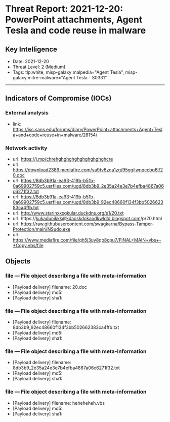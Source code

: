 # Threat Report: 2021-12-20: PowerPoint attachments, Agent Tesla and code reuse in malware


## Key Intelligence
* Date: 2021-12-20
* Threat Level: 2 (Medium)
* Tags: tlp:white, misp-galaxy:malpedia="Agent Tesla", misp-galaxy:mitre-malware="Agent Tesla - S0331"

---

## Indicators of Compromise (IOCs)
### External analysis
* link: https://isc.sans.edu/forums/diary/PowerPoint+attachments+Agent+Tesla+and+code+reuse+in+malware/28154/

### Network activity
* url: https://j.mp/chrehghghghghghghghghghcre
* url: https://download2389.mediafire.com/ya9tv6zqa1zg/95ggilwnqccbq6l/20.doc
* url: https://8db3b91a-ea93-419b-b51b-0a69902759c5.usrfiles.com/ugd/8db3b9_2e35a24e3e7b4efba4867a06c6271f32.txt
* url: https://8db3b91a-ea93-419b-b51b-0a69902759c5.usrfiles.com/ugd/8db3b9_92ec48660f134f3bb502662383ca4ffb.txt
* url: http://www.starinxxxgkular.duckdns.org/s1/20.txt
* url: https://kukadunikkk@kdaoskdokaodkwldld.blogspot.com/p/20.html
* url: https://raw.githubusercontent.com/swagkarna/Bypass-Tamper-Protection/main/NSudo.exe
* url: https://www.mediafire.com/file/qh5j3uy8qo8cpu7/FINAL+MAIN+vbs+-+Copy.vbs/file

## Objects
### file — File object describing a file with meta-information
* [Payload delivery] filename: 20.doc
* [Payload delivery] md5: <md5>
* [Payload delivery] sha1: <sha1>

### file — File object describing a file with meta-information
* [Payload delivery] filename: 8db3b9_92ec48660f134f3bb502662383ca4ffb.txt
* [Payload delivery] md5: <md5>
* [Payload delivery] sha1: <sha1>

### file — File object describing a file with meta-information
* [Payload delivery] filename: 8db3b9_2e35a24e3e7b4efba4867a06c6271f32.txt
* [Payload delivery] md5: <md5>
* [Payload delivery] sha1: <sha1>

### file — File object describing a file with meta-information
* [Payload delivery] filename: heheheheh.vbs
* [Payload delivery] md5: <md5>
* [Payload delivery] sha1: <sha1>
